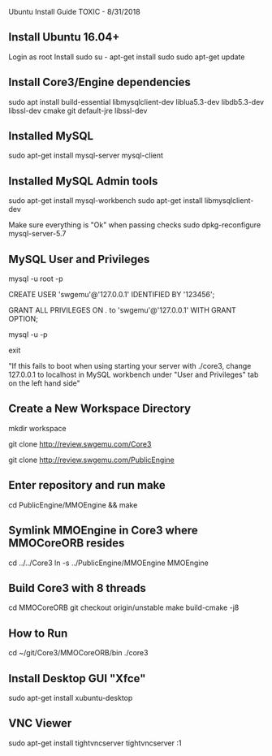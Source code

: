 Ubuntu Install Guide
TOXIC - 8/31/2018

## Install Ubuntu 16.04+
Login as root Install sudo
su -
apt-get install sudo
sudo apt-get update

## Install Core3/Engine dependencies
sudo apt install build-essential libmysqlclient-dev liblua5.3-dev libdb5.3-dev libssl-dev cmake git default-jre libssl-dev

## Installed MySQL 
sudo apt-get install mysql-server mysql-client

## Installed MySQL Admin tools 
sudo apt-get install mysql-workbench
sudo apt-get install libmysqlclient-dev 

Make sure everything is "Ok" when passing checks
sudo dpkg-reconfigure mysql-server-5.7

## MySQL User and Privileges
mysql -u root -p

CREATE USER 'swgemu'@'127.0.0.1' IDENTIFIED BY '123456';

GRANT ALL PRIVILEGES ON *.* to 'swgemu'@'127.0.0.1' WITH GRANT OPTION;

mysql -u <swgemu> -p

exit
 
"If this fails to boot when using starting your server with ./core3, change 127.0.0.1 to localhost in MySQL workbench under "User and Privileges" tab on the left hand side"

## Create a New Workspace Directory
mkdir workspace

git clone http://review.swgemu.com/Core3

git clone http://review.swgemu.com/PublicEngine

## Enter repository and run make
cd PublicEngine/MMOEngine && make

## Symlink MMOEngine in Core3 where MMOCoreORB resides
cd ../../Core3
ln -s ../PublicEngine/MMOEngine MMOEngine

## Build Core3 with 8 threads
cd MMOCoreORB
git checkout origin/unstable
make build-cmake -j8

## How to Run
cd ~/git/Core3/MMOCoreORB/bin
./core3

## Install Desktop GUI "Xfce"
sudo apt-get install xubuntu-desktop

## VNC Viewer
sudo apt-get install tightvncserver
tightvncserver :1
